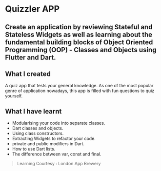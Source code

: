 
# Quizzler APP

## Create an application by reviewing Stateful and Stateless Widgets as well as learning about the fundamental building blocks of Object Oriented Programming (OOP) - Classes and Objects using Flutter and Dart. 


## What I created

A quiz app that tests your general knowledge. As one of the most popular genre of application nowadays, this app is filled with fun questions to quiz yourself.

## What I have learnt

- Modularising your code into separate classes.
- Dart classes and objects.
- Using class constructors.
- Extracting Widgets to refactor your code.
- private and public modifiers in Dart.
- How to use Dart lists.
- The difference between var, const and final.

>Learning Courtesy : London App Brewery 
